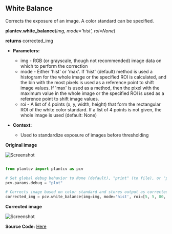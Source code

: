 ## White Balance

Corrects the exposure of an image. A color standard can be specified.

**plantcv.white_balance**(*img, mode='hist', roi=None*)

**returns** corrected_img

- **Parameters:**
    - img - RGB (or grayscale, though not recommended) image data on which to perform the correction
    - mode - Either 'hist' or 'max'. If 'hist' (default) method is used a histogram for the whole image or the specified ROI is calculated, and the
    bin with the most pixels is used as a reference point to shift image values. If 'max' is used as a method, then the pixel with the maximum
    value in the whole image or the specified ROI is used as a reference point to shift image values.
    - roi - A list of 4 points (x, y, width, height) that form the rectangular ROI of the white color standard.
            If a list of 4 points is not given, the whole image is used (default: None)

- **Context:**
    - Used to standardize exposure of images before thresholding

**Original image**

![Screenshot](img/documentation_images/white_balance/original_image.jpg)

```python

from plantcv import plantcv as pcv

# Set global debug behavior to None (default), "print" (to file), or "plot" (Jupyter Notebooks or X11)
pcv.params.debug = "plot"

# Corrects image based on color standard and stores output as corrected_img
corrected_img = pcv.white_balance(img=img, mode='hist', roi=[5, 5, 80, 80])

```

**Corrected image**

![Screenshot](img/documentation_images/white_balance/corrected_image.jpg)

**Source Code:** [Here](https://github.com/danforthcenter/plantcv/blob/main/plantcv/plantcv/white_balance.py)
